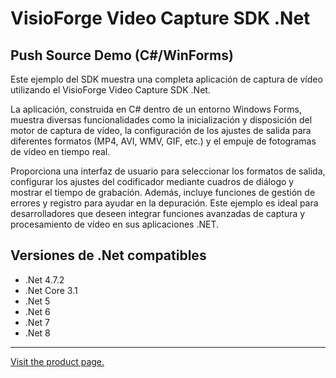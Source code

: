 ﻿# VisioForge Video Capture SDK .Net

## Push Source Demo (C#/WinForms)

Este ejemplo del SDK muestra una completa aplicación de captura de vídeo utilizando el VisioForge Video Capture SDK .Net.

La aplicación, construida en C# dentro de un entorno Windows Forms, muestra diversas funcionalidades como la inicialización y disposición del motor de captura de vídeo, la configuración de los ajustes de salida para diferentes formatos (MP4, AVI, WMV, GIF, etc.) y el empuje de fotogramas de vídeo en tiempo real.

Proporciona una interfaz de usuario para seleccionar los formatos de salida, configurar los ajustes del codificador mediante cuadros de diálogo y mostrar el tiempo de grabación. Además, incluye funciones de gestión de errores y registro para ayudar en la depuración. Este ejemplo es ideal para desarrolladores que deseen integrar funciones avanzadas de captura y procesamiento de vídeo en sus aplicaciones .NET.

## Versiones de .Net compatibles

* .Net 4.7.2
* .Net Core 3.1
* .Net 5
* .Net 6
* .Net 7
* .Net 8

---

[Visit the product page.](https://www.visioforge.com/video-capture-sdk-net)

